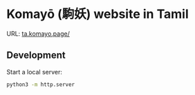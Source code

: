 # Komayō (駒妖) website in Tamil

URL: [ta.komayo.page/](https://ta.komayo.page/)

## Development

Start a local server:

```sh
python3 -m http.server
```
